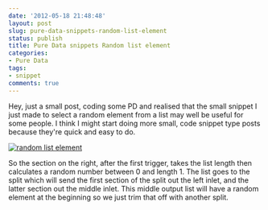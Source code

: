 ```yaml
---
date: '2012-05-18 21:48:48'
layout: post
slug: pure-data-snippets-random-list-element
status: publish
title: Pure Data snippets Random list element
categories:
- Pure Data
tags:
- snippet
comments: true
---
```


Hey, just a small post, coding some PD and realised that the small snippet I just made to select a random element from a list may well be useful for some people. I think I might start doing more small, code snippet type posts because they're quick and easy to do.

[![random list element](http://rumblesan.com/a/2012-05-18-pure-data-snippets-random-list-element/Screen-Shot-2012-05-18-at-21.43.10.png)](http://rumblesan.com/a/2012-05-18-pure-data-snippets-random-list-element/Screen-Shot-2012-05-18-at-21.43.10.png)

So the section on the right, after the first trigger, takes the list length then calculates a random number between 0 and length 1. The list goes to the split which will send the first section of the split out the left inlet, and the latter section out the middle inlet. This middle output list will have a random element at the beginning so we just trim that off with another split.
